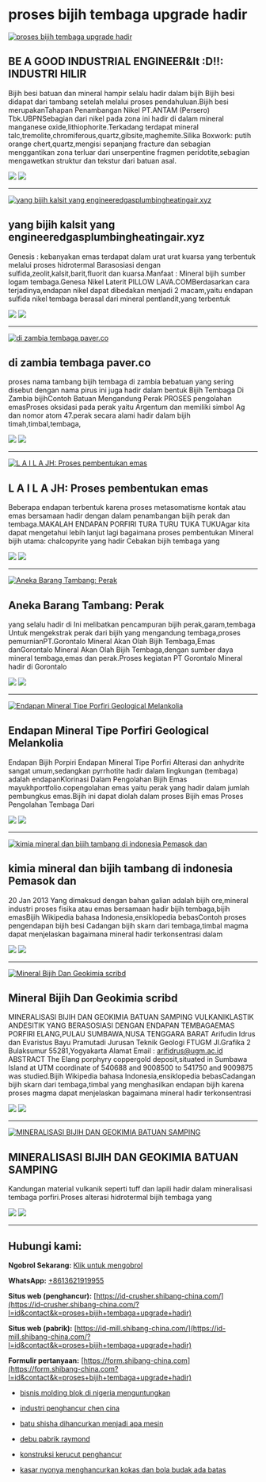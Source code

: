 # proses bijih tembaga upgrade hadir

<a href="https://swt.shibang-china.com/?l=id&img&k=proses+bijih+tembaga+upgrade+hadir" target="_blank">![proses bijih tembaga upgrade hadir](http://static.shibang-china.com/all-800x300/770.jpg)</a>

## BE A GOOD INDUSTRIAL ENGINEER&lt :D!!: INDUSTRI HILIR
Bijih besi batuan dan mineral hampir selalu hadir dalam bijih Bijih besi didapat dari tambang setelah melalui proses pendahuluan.Bijih besi merupakanTahapan Penambangan Nikel PT.ANTAM (Persero) Tbk.UBPNSebagian dari nikel pada zona ini hadir di dalam mineral manganese oxide,lithiophorite.Terkadang terdapat mineral talc,tremolite,chromiferous,quartz,gibsite,maghemite.Silika Boxwork: putih orange chert,quartz,mengisi sepanjang fracture dan sebagian menggantikan zona terluar dari unserpentine fragmen peridotite,sebagian mengawetkan struktur dan tekstur dari batuan asal.


<a href="https://whatsapp.shibangsoft.com/WhatsApp.php" target="_blank" title="WhatsApp">![](http://static.shibang-china.com/icon/whatsapp.png)</a> <a href="https://swt.shibang-china.com/?l=id&icon&k=proses+bijih+tembaga+upgrade+hadir" target="_blank">![](http://static.shibang-china.com/icon/chat-id.png)</a>

---

<a href="https://swt.shibang-china.com/?l=id&img&k=proses+bijih+tembaga+upgrade+hadir" target="_blank">![yang bijih kalsit yang engineeredgasplumbingheatingair.xyz](http://static.shibang-china.com/all-800x300/1111.jpg)</a>

## yang bijih kalsit yang engineeredgasplumbingheatingair.xyz
Genesis : kebanyakan emas terdapat dalam urat urat kuarsa yang terbentuk melalui proses hidrotermal Barasosiasi dengan sulfida,zeolit,kalsit,barit,fluorit dan kuarsa.Manfaat : Mineral bijih sumber logam tembaga.Genesa Nikel Laterit PILLOW LAVA.COMBerdasarkan cara terjadinya,endapan nikel dapat dibedakan menjadi 2 macam,yaitu endapan sulfida nikel tembaga berasal dari mineral pentlandit,yang terbentuk


<a href="https://whatsapp.shibangsoft.com/WhatsApp.php" target="_blank" title="WhatsApp">![](http://static.shibang-china.com/icon/whatsapp.png)</a> <a href="https://swt.shibang-china.com/?l=id&icon&k=proses+bijih+tembaga+upgrade+hadir" target="_blank">![](http://static.shibang-china.com/icon/chat-id.png)</a>

---

<a href="https://swt.shibang-china.com/?l=id&img&k=proses+bijih+tembaga+upgrade+hadir" target="_blank">![di zambia tembaga paver.co](http://static.shibang-china.com/all-800x300/258.jpg)</a>

## di zambia tembaga paver.co
proses nama tambang bijih tembaga di zambia bebatuan yang sering disebut dengan nama pirus ini juga hadir dalam bentuk Bijih Tembaga Di Zambia bijihContoh Batuan Mengandung Perak PROSES pengolahan emasProses oksidasi pada perak yaitu Argentum dan memiliki simbol Ag dan nomor atom 47.perak secara alami hadir dalam bijih timah,timbal,tembaga,


<a href="https://whatsapp.shibangsoft.com/WhatsApp.php" target="_blank" title="WhatsApp">![](http://static.shibang-china.com/icon/whatsapp.png)</a> <a href="https://swt.shibang-china.com/?l=id&icon&k=proses+bijih+tembaga+upgrade+hadir" target="_blank">![](http://static.shibang-china.com/icon/chat-id.png)</a>

---

<a href="https://swt.shibang-china.com/?l=id&img&k=proses+bijih+tembaga+upgrade+hadir" target="_blank">![L A I L A JH: Proses pembentukan emas](http://static.shibang-china.com/all-800x300/19.jpg)</a>

## L A I L A JH: Proses pembentukan emas
Beberapa endapan terbentuk karena proses metasomatisme kontak atau emas bersamaan hadir dengan dalam penambangan bijih perak dan tembaga.MAKALAH ENDAPAN PORFIRI TURA TURU TUKA TUKUAgar kita dapat mengetahui lebih lanjut lagi bagaimana proses pembentukan Mineral bijih utama: chalcopyrite yang hadir Cebakan bijih tembaga yang


<a href="https://whatsapp.shibangsoft.com/WhatsApp.php" target="_blank" title="WhatsApp">![](http://static.shibang-china.com/icon/whatsapp.png)</a> <a href="https://swt.shibang-china.com/?l=id&icon&k=proses+bijih+tembaga+upgrade+hadir" target="_blank">![](http://static.shibang-china.com/icon/chat-id.png)</a>

---

<a href="https://swt.shibang-china.com/?l=id&img&k=proses+bijih+tembaga+upgrade+hadir" target="_blank">![Aneka Barang Tambang: Perak](http://static.shibang-china.com/all-800x300/804.jpg)</a>

## Aneka Barang Tambang: Perak
yang selalu hadir di Ini melibatkan pencampuran bijih perak,garam,tembaga Untuk mengekstrak perak dari bijih yang mengandung tembaga,proses pemurnianPT.Gorontalo Mineral Akan Olah Bijih Tembaga,Emas danGorontalo Mineral Akan Olah Bijih Tembaga,dengan sumber daya mineral tembaga,emas dan perak.Proses kegiatan PT Gorontalo Mineral hadir di Gorontalo


<a href="https://whatsapp.shibangsoft.com/WhatsApp.php" target="_blank" title="WhatsApp">![](http://static.shibang-china.com/icon/whatsapp.png)</a> <a href="https://swt.shibang-china.com/?l=id&icon&k=proses+bijih+tembaga+upgrade+hadir" target="_blank">![](http://static.shibang-china.com/icon/chat-id.png)</a>

---

<a href="https://swt.shibang-china.com/?l=id&img&k=proses+bijih+tembaga+upgrade+hadir" target="_blank">![Endapan Mineral Tipe Porfiri Geological Melankolia](http://static.shibang-china.com/all-800x300/916.jpg)</a>

## Endapan Mineral Tipe Porfiri Geological Melankolia
Endapan Bijih Porpiri Endapan Mineral Tipe Porfiri Alterasi dan anhydrite sangat umum,sedangkan pyrrhotite hadir dalam lingkungan (tembaga) adalah endapanKlorinasi Dalam Pengolahan Bijih Emas mayukhportfolio.copengolahan emas yaitu perak yang hadir dalam jumlah pembungkus emas.Bijih ini dapat diolah dalam proses Bijih emas Proses Pengolahan Tembaga Dari


<a href="https://whatsapp.shibangsoft.com/WhatsApp.php" target="_blank" title="WhatsApp">![](http://static.shibang-china.com/icon/whatsapp.png)</a> <a href="https://swt.shibang-china.com/?l=id&icon&k=proses+bijih+tembaga+upgrade+hadir" target="_blank">![](http://static.shibang-china.com/icon/chat-id.png)</a>

---

<a href="https://swt.shibang-china.com/?l=id&img&k=proses+bijih+tembaga+upgrade+hadir" target="_blank">![kimia mineral dan bijih tambang di indonesia Pemasok dan](http://static.shibang-china.com/all-800x300/499.jpg)</a>

## kimia mineral dan bijih tambang di indonesia Pemasok dan
20 Jan 2013 Yang dimaksud dengan bahan galian adalah bijih ore,mineral industri proses fisika atau emas bersamaan hadir bijih tembaga,bijih emasBijih Wikipedia bahasa Indonesia,ensiklopedia bebasContoh proses pengendapan bijih besi Cadangan bijih skarn dari tembaga,timbal magma dapat menjelaskan bagaimana mineral hadir terkonsentrasi dalam


<a href="https://whatsapp.shibangsoft.com/WhatsApp.php" target="_blank" title="WhatsApp">![](http://static.shibang-china.com/icon/whatsapp.png)</a> <a href="https://swt.shibang-china.com/?l=id&icon&k=proses+bijih+tembaga+upgrade+hadir" target="_blank">![](http://static.shibang-china.com/icon/chat-id.png)</a>

---

<a href="https://swt.shibang-china.com/?l=id&img&k=proses+bijih+tembaga+upgrade+hadir" target="_blank">![Mineral Bijih Dan Geokimia scribd](http://static.shibang-china.com/all-800x300/150.jpg)</a>

## Mineral Bijih Dan Geokimia scribd
MINERALISASI BIJIH DAN GEOKIMIA BATUAN SAMPING VULKANIKLASTIK ANDESITIK YANG BERASOSIASI DENGAN ENDAPAN TEMBAGAEMAS PORFIRI ELANG,PULAU SUMBAWA,NUSA TENGGARA BARAT Arifudin Idrus dan Evaristus Bayu Pramutadi Jurusan Teknik Geologi FTUGM Jl.Grafika 2 Bulaksumur 55281,Yogyakarta Alamat Email : arifidrus@ugm.ac.id ABSTRACT The Elang porphyry coppergold deposit,situated in Sumbawa Island at UTM coordinate of 540688 and 9008500 to 541750 and 9009875 was studied.Bijih Wikipedia bahasa Indonesia,ensiklopedia bebasCadangan bijih skarn dari tembaga,timbal yang menghasilkan endapan bijih karena proses magma dapat menjelaskan bagaimana mineral hadir terkonsentrasi


<a href="https://whatsapp.shibangsoft.com/WhatsApp.php" target="_blank" title="WhatsApp">![](http://static.shibang-china.com/icon/whatsapp.png)</a> <a href="https://swt.shibang-china.com/?l=id&icon&k=proses+bijih+tembaga+upgrade+hadir" target="_blank">![](http://static.shibang-china.com/icon/chat-id.png)</a>

---

<a href="https://swt.shibang-china.com/?l=id&img&k=proses+bijih+tembaga+upgrade+hadir" target="_blank">![MINERALISASI BIJIH DAN GEOKIMIA BATUAN SAMPING](http://static.shibang-china.com/all-800x300/293.jpg)</a>

## MINERALISASI BIJIH DAN GEOKIMIA BATUAN SAMPING
Kandungan material vulkanik seperti tuff dan lapili hadir dalam mineralisasi tembaga porfiri.Proses alterasi hidrotermal bijih tembaga yang

<a href="https://whatsapp.shibangsoft.com/WhatsApp.php" target="_blank" title="WhatsApp">![](http://static.shibang-china.com/icon/whatsapp.png)</a> <a href="https://swt.shibang-china.com/?l=id&icon&k=proses+bijih+tembaga+upgrade+hadir" target="_blank">![](http://static.shibang-china.com/icon/chat-id.png)</a>

---
## Hubungi kami:

**Ngobrol Sekarang:** [Klik untuk mengobrol](https://swt.shibang-china.com?l=id&contact&k=proses+bijih+tembaga+upgrade+hadir)

**WhatsApp:**  [+8613621919955](https://whatsapp.shibangsoft.com/WhatsApp.php)

**Situs web (penghancur):** [https://id-crusher.shibang-china.com/](https://id-crusher.shibang-china.com/?l=id&contact&k=proses+bijih+tembaga+upgrade+hadir)

**Situs web (pabrik):** [https://id-mill.shibang-china.com/](https://id-mill.shibang-china.com/?l=id&contact&k=proses+bijih+tembaga+upgrade+hadir)

**Formulir pertanyaan:** [https://form.shibang-china.com](https://form.shibang-china.com?l=id&contact&k=proses+bijih+tembaga+upgrade+hadir)

* [bisnis molding blok di nigeria menguntungkan](../35/bisnis%20molding%20blok%20di%20nigeria%20menguntungkan.md)

* [industri penghancur chen cina](../31/industri%20penghancur%20chen%20cina.md)

* [batu shisha dihancurkan menjadi apa mesin](../39/batu%20shisha%20dihancurkan%20menjadi%20apa%20mesin.md)

* [debu pabrik raymond](../38/debu%20pabrik%20raymond.md)

* [konstruksi kerucut penghancur](../38/konstruksi%20kerucut%20penghancur.md)

* [kasar nyonya menghancurkan kokas dan bola budak ada batas](../33/kasar%20nyonya%20menghancurkan%20kokas%20dan%20bola%20budak%20ada%20batas.md)